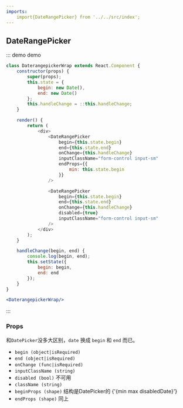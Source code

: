 ```yaml
---
imports:
    import{DateRangePicker} from '../../src/index';
---
```

## DateRangePicker

::: demo demo
```js
class DaterangepickerWrap extends React.Component {
    constructor(props) {
        super(props);
        this.state = {
            begin: new Date(),
            end: new Date()
        };
        this.handleChange = ::this.handleChange;
    }

    render() {
        return (
            <div>
                <DateRangePicker
                    begin={this.state.begin}
                    end={this.state.end}
                    onChange={this.handleChange}
                    inputClassName="form-control input-sm"
                    endProps={{
                        min: this.state.begin
                    }}
                />

                <DateRangePicker
                    begin={this.state.begin}
                    end={this.state.end}
                    onChange={this.handleChange}
                    disabled={true}
                    inputClassName="form-control input-sm"
                />
            </div>
        );
    }

    handleChange(begin, end) {
        console.log(begin, end);
        this.setState({
            begin: begin,
            end: end
        });
    }
}
```
```jsx
<DaterangepickerWrap/>
```
:::

### Props
和`DatePicker`没多大区别，`date` 换成 `begin` 和 `end` 而已。
- `begin (object|isRequired)`
- `end (object|isRequired)`
- `onChange (func|isRequired)`
- `inputClassName (string)`
- `disabled (bool)` 不可用
- `className (string)`
- `beginProps (shape)` 结构是DatePicker的 {'{min max disabledDate}'}
- `endProps (shape)` 同上